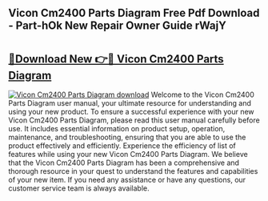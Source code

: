 ## Vicon Cm2400 Parts Diagram Free Pdf Download - Part-hOk New Repair Owner Guide rWajY

# <h2><a href="http://dfjx3js.blite.top/?on=Vicon+Cm2400+Parts+Diagram">🔗Download New 👉🔴 Vicon Cm2400 Parts Diagram</a></h2>

[![Vicon Cm2400 Parts Diagram download](https://i.imgur.com/lujVjoI.png)](http://dfjx3js.blite.top/?on=Vicon+Cm2400+Parts+Diagram)
Welcome to the Vicon Cm2400 Parts Diagram user manual, your ultimate resource for understanding and using your new product. To ensure a successful experience with your new Vicon Cm2400 Parts Diagram, please read this user manual carefully before use. It includes essential information on product setup, operation, maintenance, and troubleshooting, ensuring that you are able to use the product effectively and efficiently. Experience the efficiency of list of features while using your new Vicon Cm2400 Parts Diagram. We believe that the Vicon Cm2400 Parts Diagram has been a comprehensive and thorough resource in your quest to understand the features and capabilities of your new item. If you need any assistance or have any questions, our customer service team is always available.
